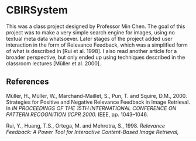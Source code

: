 CBIRSystem
==========
This was a class project designed by Professor Min Chen. 
The goal of this project was to make a very simple search engine for images, using no textual meta data whatsoever. Later stages of the project added user interaction in the form of Relevance Feedback, which was a simplified form of what is described in [Rui et al. 1998]. I also read another article for a broader perspective, but only ended up using techniques described in the classroom lectures [Müller et al. 2000].

References
----------

Müller, H., Müller, W., Marchand-Maillet, S., Pun, T. and Squire, D.M., 2000. Strategies for Positive and Negative Relevance Feedback in Image Retrieval. In *IN PROCEEDINGS OF THE 15TH INTERNATIONAL CONFERENCE ON PATTERN RECOGNITION (ICPR 2000.* IEEE, pp. 1043–1046.

Rui, Y., Huang, T.S., Ortega, M. and Mehrotra, S., 1998. *Relevance Feedback: A Power Tool for Interactive Content-Based Image Retrieval,*
